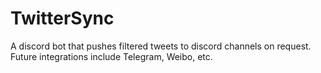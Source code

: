 # TwitterSync
A discord bot that pushes filtered tweets to discord channels on request. Future integrations include Telegram, Weibo, etc.
